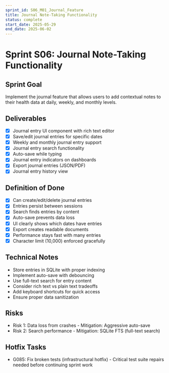 ```yaml
---
sprint_id: S06_M01_Journal_Feature
title: Journal Note-Taking Functionality
status: complete
start_date: 2025-05-29
end_date: 2025-06-02
---
```


# Sprint S06: Journal Note-Taking Functionality

## Sprint Goal
Implement the journal feature that allows users to add contextual notes to their health data at daily, weekly, and monthly levels.

## Deliverables
- [x] Journal entry UI component with rich text editor
- [x] Save/edit journal entries for specific dates
- [x] Weekly and monthly journal entry support
- [x] Journal entry search functionality
- [x] Auto-save while typing
- [x] Journal entry indicators on dashboards
- [x] Export journal entries (JSON/PDF)
- [x] Journal entry history view

## Definition of Done
- [x] Can create/edit/delete journal entries
- [x] Entries persist between sessions
- [x] Search finds entries by content
- [x] Auto-save prevents data loss
- [x] UI clearly shows which dates have entries
- [x] Export creates readable documents
- [x] Performance stays fast with many entries
- [x] Character limit (10,000) enforced gracefully

## Technical Notes
- Store entries in SQLite with proper indexing
- Implement auto-save with debouncing
- Use full-text search for entry content
- Consider rich text vs plain text tradeoffs
- Add keyboard shortcuts for quick access
- Ensure proper data sanitization

## Risks
- Risk 1: Data loss from crashes - Mitigation: Aggressive auto-save
- Risk 2: Search performance - Mitigation: SQLite FTS (full-text search)

## Hotfix Tasks
- G085: Fix broken tests (infrastructural hotfix) - Critical test suite repairs needed before continuing sprint work